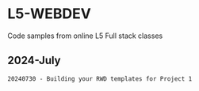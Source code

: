 # L5-WEBDEV

Code samples from online L5 Full stack classes

## 2024-July

    20240730 - Building your RWD templates for Project 1
